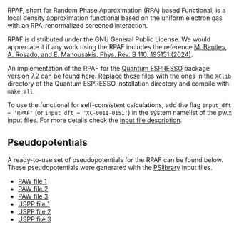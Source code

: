 RPAF, short for Random Phase Approximation (RPA) based Functional, is a local density approximation functional based on the uniform electron gas with an RPA-renormalized screened interaction.

RPAF is distributed under the GNU General Public License. We would appreciate it if any work using the RPAF includes the reference [M. Benites, A. Rosado, and E. Manousakis, Phys. Rev. B 110, 195151 (2024)](https://journals.aps.org/prb/abstract/10.1103/PhysRevB.110.195151).

An implementation of the RPAF for the [Quantum ESPRESSO](https://www.quantum-espresso.org/) package version 7.2 can be found [here](rpaf.tar.gz). Replace these files with the ones in the ```XClib``` directory of the Quantum ESPRESSO installation directory and compile with ```make all```.

To use the functional for self-consistent calculations, add the flag ```input_dft = 'RPAF'``` (or ```input_dft = 'XC-001I-015I'```) in the system namelist of the pw.x input files. For more details check the [input file description](https://www.quantum-espresso.org/Doc/INPUT_PW.html).

## Pseudopotentials

A ready-to-use set of pseudopotentials for the RPAF can be found below. These pseudopotentials were generated with the [PSlibrary](https://dalcorso.github.io/pslibrary/) input files.

- [PAW file 1](paw1.tar.gz)
- [PAW file 2](paw2.tar.gz)
- [PAW file 3](paw3.tar.gz)
- [USPP file 1](uspp1.tar.gz)
- [USPP file 2](uspp2.tar.gz)
- [USPP file 3](uspp3.tar.gz)
